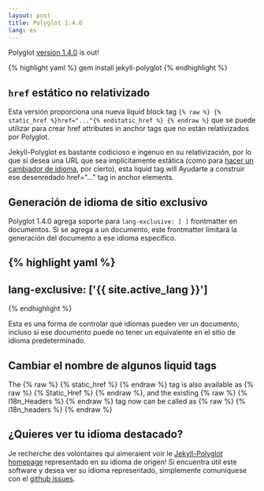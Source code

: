 ```yaml
---
layout: post
title: Polyglot 1.4.0
lang: es
---
```


Polyglot [version 1.4.0](https://rubygems.org/gems/jekyll-polyglot/versions/1.4.0) is out!

{% highlight yaml %}
gem install jekyll-polyglot
{% endhighlight %}

## `href` estático no relativizado

Esta versión proporciona una nueva liquid block tag `{% raw %} {% static_href %}href="..."{% endstatic_href %} {% endraw %}` que se puede utilizar para crear href attributes in anchor tags que no están relativizados por Polyglot.

Jekyll-Polyglot es bastante codicioso e ingenuo en su relativización, por lo que si desea una URL que sea implícitamente estática (como para [hacer un cambiador de idioma](https://github.com/untra/polyglot/blob/master/site/_includes/sidebar.html#L40-L42), por cierto), esta liquid tag will Ayudarte a construir ese desenredado href="..." tag in anchor elements.

## Generación de idioma de sitio exclusivo

Polyglot 1.4.0 agrega soporte para `lang-exclusive: [ ]`  frontmatter en documentos. Si se agrega a un documento, este frontmatter limitará la generación del documento a ese idioma específico.

{% highlight yaml %}
---
lang-exclusive: ['{{ site.active_lang }}']
---
{% endhighlight %}

Esta es una forma de controlar qué idiomas pueden ver un documento, incluso si ese documento puede no tener un equivalente en el sitio de idioma predeterminado.

## Cambiar el nombre de algunos liquid tags

The {% raw %} {% static_href %} {% endraw %} tag is also available as {% raw %} {% Static_Href %} {% endraw %}, and the existing {% raw %} {% I18n_Headers %} {% endraw %} tag now can be called as {% raw %} {% i18n_headers %} {% endraw %}

## ¿Quieres ver tu idioma destacado?

Je recherche des volontaires qui aimeraient voir le [Jekyll-Polyglot homepage](https://polyglot.untra.io/) representado en su idioma de origen! Si encuentra útil este software y desea ver su idioma representado, simplemente comuníquese con el [github issues](https://github.com/untra/polyglot/issues).

